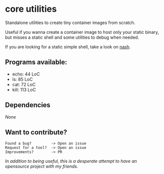 # core utilities

Standalone utilities to create tiny container images from scratch.

Useful if you wanna create a container image to host only your static
binary, but misses a static shell and some utilities to debug when
needed.

If you are looking for a static simple shell, take a look on
[nash](https://github.com/NeowayLabs/nash).

## Programs available:

- echo: 44 LoC
- ls: 85 LoC
- cat: 72 LoC
- kill: 113 LoC

## Dependencies

*None*

## Want to contribute?

    Found a bug?         -> Open an issue
    Request for a tool?  -> Open an issue
    Improvements?        -> PR

*In addition to being useful, this is a desperate attempt to have an opensource project with my friends.*
